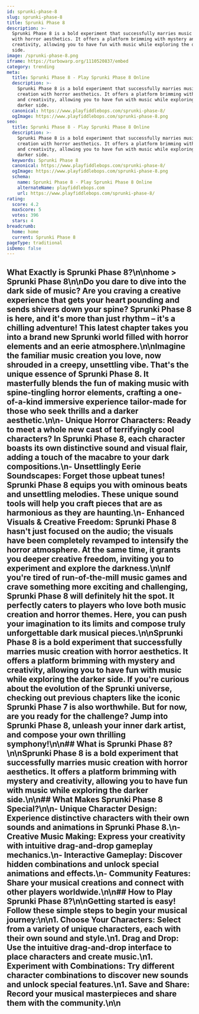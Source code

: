 ```yaml
---
id: sprunki-phase-8
slug: sprunki-phase-8
title: Sprunki Phase 8
description: >-
  Sprunki Phase 8 is a bold experiment that successfully marries music creation
  with horror aesthetics. It offers a platform brimming with mystery and
  creativity, allowing you to have fun with music while exploring the darker
  side.
image: /sprunki-phase-8.png
iframe: https://turbowarp.org/1110520837/embed
category: trending
meta:
  title: Sprunki Phase 8 - Play Sprunki Phase 8 Online
  description: >-
    Sprunki Phase 8 is a bold experiment that successfully marries music
    creation with horror aesthetics. It offers a platform brimming with mystery
    and creativity, allowing you to have fun with music while exploring the
    darker side.
  canonical: https://www.playfiddlebops.com/sprunki-phase-8/
  ogImage: https://www.playfiddlebops.com/sprunki-phase-8.png
seo:
  title: Sprunki Phase 8 - Play Sprunki Phase 8 Online
  description: >-
    Sprunki Phase 8 is a bold experiment that successfully marries music
    creation with horror aesthetics. It offers a platform brimming with mystery
    and creativity, allowing you to have fun with music while exploring the
    darker side.
  keywords: Sprunki Phase 8
  canonical: https://www.playfiddlebops.com/sprunki-phase-8/
  ogImage: https://www.playfiddlebops.com/sprunki-phase-8.png
  schema:
    name: Sprunki Phase 8 - Play Sprunki Phase 8 Online
    alternateName: playfiddlebops.com
    url: https://www.playfiddlebops.com/sprunki-phase-8/
rating:
  score: 4.2
  maxScore: 5
  votes: 396
  stars: 4
breadcrumb:
  home: home
  current: Sprunki Phase 8
pageType: traditional
isDemo: false
---
```


## What Exactly is Sprunki Phase 8?\n\nhome > Sprunki Phase 8\n\nDo you dare to dive into the dark side of music? Are you craving a creative experience that gets your heart pounding and sends shivers down your spine? Sprunki Phase 8 is here, and it's more than just rhythm – it's a chilling adventure! This latest chapter takes you into a brand new Sprunki world filled with horror elements and an eerie atmosphere.\n\nImagine the familiar music creation you love, now shrouded in a creepy, unsettling vibe. That's the unique essence of Sprunki Phase 8. It masterfully blends the fun of making music with spine-tingling horror elements, crafting a one-of-a-kind immersive experience tailor-made for those who seek thrills and a darker aesthetic.\n\n- **Unique Horror Characters**: Ready to meet a whole new cast of terrifyingly cool characters? In Sprunki Phase 8, each character boasts its own distinctive sound and visual flair, adding a touch of the macabre to your dark compositions.\n- **Unsettlingly Eerie Soundscapes**: Forget those upbeat tunes! Sprunki Phase 8 equips you with ominous beats and unsettling melodies. These unique sound tools will help you craft pieces that are as harmonious as they are haunting.\n- **Enhanced Visuals & Creative Freedom**: Sprunki Phase 8 hasn't just focused on the audio; the visuals have been completely revamped to intensify the horror atmosphere. At the same time, it grants you deeper creative freedom, inviting you to experiment and explore the darkness.\n\nIf you're tired of run-of-the-mill music games and crave something more exciting and challenging, Sprunki Phase 8 will definitely hit the spot. It perfectly caters to players who love both music creation and horror themes. Here, you can push your imagination to its limits and compose truly unforgettable dark musical pieces.\n\nSprunki Phase 8 is a bold experiment that successfully marries music creation with horror aesthetics. It offers a platform brimming with mystery and creativity, allowing you to have fun with music while exploring the darker side. If you're curious about the evolution of the Sprunki universe, checking out previous chapters like the iconic Sprunki Phase 7 is also worthwhile. But for now, are you ready for the challenge? Jump into Sprunki Phase 8, unleash your inner dark artist, and compose your own thrilling symphony!\n\n## What is Sprunki Phase 8?\n\nSprunki Phase 8 is a bold experiment that successfully marries music creation with horror aesthetics. It offers a platform brimming with mystery and creativity, allowing you to have fun with music while exploring the darker side.\n\n## What Makes Sprunki Phase 8 Special?\n\n- **Unique Character Design**: Experience distinctive characters with their own sounds and animations in Sprunki Phase 8.\n- **Creative Music Making**: Express your creativity with intuitive drag-and-drop gameplay mechanics.\n- **Interactive Gameplay**: Discover hidden combinations and unlock special animations and effects.\n- **Community Features**: Share your musical creations and connect with other players worldwide.\n\n## How to Play Sprunki Phase 8?\n\nGetting started is easy! Follow these simple steps to begin your musical journey:\n\n1. **Choose Your Characters**: Select from a variety of unique characters, each with their own sound and style.\n1. **Drag and Drop**: Use the intuitive drag-and-drop interface to place characters and create music.\n1. **Experiment with Combinations**: Try different character combinations to discover new sounds and unlock special features.\n1. **Save and Share**: Record your musical masterpieces and share them with the community.\n\n